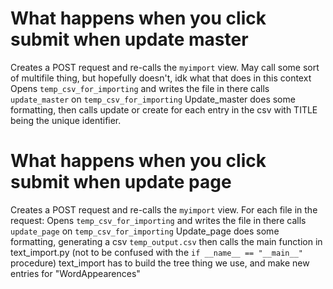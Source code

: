 # What happens when you click submit when update master

Creates a POST request and re-calls the `myimport` view.
May call some sort of multifile thing, but hopefully doesn't, idk what that does in this context
Opens `temp_csv_for_importing` and writes the file in there
calls `update_master` on `temp_csv_for_importing`
  Update_master does some formatting, then calls update or create for each entry in the csv with TITLE being the unique identifier.
  
# What happens when you click submit when update page
Creates a POST request and re-calls the `myimport` view.
For each file in the request:
  Opens `temp_csv_for_importing` and writes the file in there
  calls `update_page` on `temp_csv_for_importing`
    Update_page does some formatting, generating a csv `temp_output.csv` then calls the main function in text_import.py (not to be confused with the `if __name__ == "__main__"` procedure)
      text_import has to build the tree thing we use, and make new entries for "WordAppearences"
